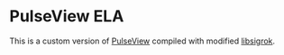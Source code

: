 # PulseView ELA

This is a custom version of [PulseView](https://sigrok.org/wiki/PulseView) compiled with modified [libsigrok](https://github.com/ela-project/libsigrok).
